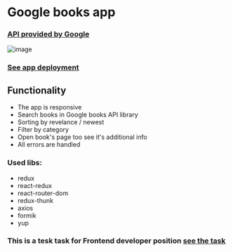 # Google books app
### [API provided by Google](https://developers.google.com/books/docs/v1/using)

![image](https://github.com/Nickborovkov/google_books_app/blob/master/appScreenshot.png)

### [See app deployment](https://nickborovkov.github.io/google_books_app/)

## Functionality
- The app is responsive
- Search books in Google books API library
- Sorting by revelance / newest
- Filter by category
- Open book's page too see it's additional info
- All errors are handled

### Used libs:
- redux
- react-redux
- react-router-dom
- redux-thunk
- axios
- formik
- yup

### This is a tesk task for Frontend developer position [see the task](https://github.com/Nickborovkov/google_books_app/blob/master/task.md)
